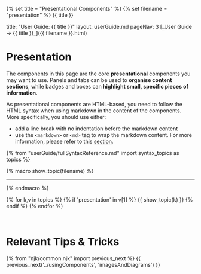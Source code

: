 {% set title = "Presentational Components" %}
{% set filename = "presentation" %}
<span id="title" class="d-none">{{ title }}</span>

<frontmatter>
  title: "User Guide: {{ title }}"
  layout: userGuide.md
  pageNav: 3
</frontmatter>

<span id="link" class="d-none">
<md>[_User Guide → {{ title }}_]({{ filename }}.html)</md>
</span>

<include src="advanced.md#slots-info" />

# Presentation

<div id="overview" class="lead">

The components in this page are the core **presentational** components you may want to use. Panels and tabs can be used to **organise content sections**, while badges and boxes can **highlight small, specific pieces of information**.
</div>
<box type = "warning" header = "#### Use of markdown in content" >

As presentational components are HTML-based, you need to follow the HTML syntax when using markdown in the content of the components.
More specifically, you should use either:
- add a line break with no indentation before the markdown content
- use the `<markdown>` or `<md>`
  tag to wrap the markdown content.
For more information, please refer to this [section]({{baseUrl}}/userGuide/usingHtmlJavaScriptCss.html#markdown-in-html).
</box>

{% from "userGuide/fullSyntaxReference.md" import syntax_topics as topics %}

{% macro show_topic(filename) %}
<include src="../syntax/{{ filename }}.md" />
<hr>
{% endmacro %}

{% for k,v in topics %}
{% if 'presentation' in v[1] %}
{{ show_topic(k) }}
{% endif %}
{% endfor %}

<br>

# Relevant Tips & Tricks

<panel header="Indent components">

<include src="../tipsAndTricks.md#indentComponents" />

</panel>

{% from "njk/common.njk" import previous_next %}
{{ previous_next('../usingComponents', 'imagesAndDiagrams') }}
